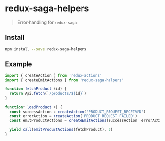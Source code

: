 # redux-saga-helpers
> Error-handling for `redux-saga`

## Install

```sh
npm install --save redux-saga-helpers
```

## Example

```js
import { createAction } from 'redux-actions'
import { createEmitActions } from 'redux-saga-helpers'

function fetchProduct (id) {
  return Api.fetch(`/products/${id}`)
}

function* loadProduct () {
  const successAction = createAction('PRODUCT_REQUEST_RECEIVED')
  const errorAction = createAction('PRODUCT_REQUEST_FAILED')
  const emitProductActions = createEmitActions(successAction, errorAction)

  yield call(emitProductActions(fetchProduct), 1)
}
```
